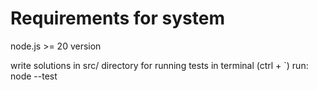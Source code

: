 # Requirements for system

node.js >= 20 version

write solutions in src/ directory
for running tests in terminal (ctrl + `) run: node --test